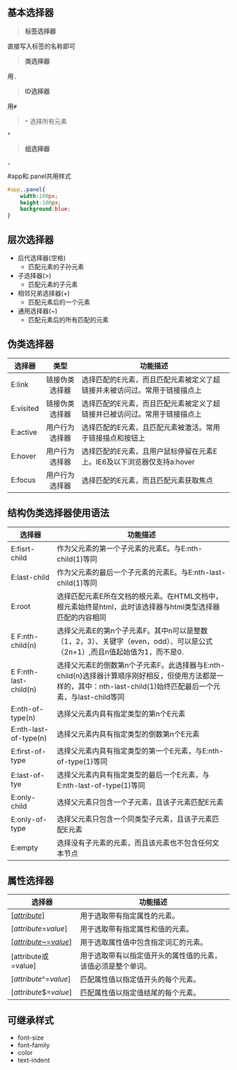 ## 基本选择器

> **标签选择器**

直接写入标签的名称即可

> **类选择器**

用`.`

> **ID选择器**

用`#`

> `*` 选择所有元素

`*`


> **组选择器**

`,`

#app和.panel共用样式

```css
#app,.panel{
    width:100px;
    height:100px;
    background:blue;
}
```

## 层次选择器

- 后代选择器(空格)
  - 匹配元素的子孙元素
- 子选择器(>)
  - 匹配元素的子元素
- 相邻兄弟选择器(+)
  - 匹配元素后的一个元素
- 通用选择器(~)
  - 匹配元素后的所有匹配的元素

## 伪类选择器

| **选择器** |    **类型**    | **功能描述**                                                 |
| ---------- | :------------: | ------------------------------------------------------------ |
| E:link     | 链接伪类选择器 | 选择匹配的E元素，而且匹配元素被定义了超链接并未被访问过。常用于链接描点上 |
| E:visited  | 链接伪类选择器 | 选择匹配的E元素，而且匹配元素被定义了超链接并已被访问过。常用于链接描点上 |
| E:active   | 用户行为选择器 | 选择匹配的E元素，且匹配元素被激活。常用于链接描点和按钮上    |
| E:hover    | 用户行为选择器 | 选择匹配的E元素，且用户鼠标停留在元素E上。IE6及以下浏览器仅支持a:hover |
| E:focus    | 用户行为选择器 | 选择匹配的E元素，而且匹配元素获取焦点                        |



## 结构伪类选择器使用语法

| **选择器**            | **功能描述**                                                 |
| --------------------- | ------------------------------------------------------------ |
| E:fisrt-child         | 作为父元素的第一个子元素的元素E。与E:nth-child(1)等同        |
| E:last-child          | 作为父元素的最后一个子元素的元素E。与E:nth-last-child(1)等同 |
| E:root                | 选择匹配元素E所在文档的根元素。在HTML文档中，根元素始终是html，此时该选择器与html类型选择器匹配的内容相同 |
| E F:nth-child(n)      | 选择父元素E的第n个子元素F。其中n可以是整数（1，2，3）、关键字（even，odd）、可以是公式（2n+1）,而且n值起始值为1，而不是0. |
| E F:nth-last-child(n) | 选择父元素E的倒数第n个子元素F。此选择器与E:nth-child(n)选择器计算顺序刚好相反，但使用方法都是一样的，其中：nth-last-child(1)始终匹配最后一个元素，与last-child等同 |
| E:nth-of-type(n)      | 选择父元素内具有指定类型的第n个E元素                         |
| E:nth-last-of-type(n) | 选择父元素内具有指定类型的倒数第n个E元素                     |
| E:first-of-type       | 选择父元素内具有指定类型的第一个E元素，与E:nth-of-type(1)等同 |
| E:last-of-tye         | 选择父元素内具有指定类型的最后一个E元素，与E:nth-last-of-type(1)等同 |
| E:only-child          | 选择父元素只包含一个子元素，且该子元素匹配E元素              |
| E:only-of-type        | 选择父元素只包含一个同类型子元素，且该子元素匹配E元素        |
| E:empty               | 选择没有子元素的元素，而且该元素也不包含任何文本节点         |

## 属性选择器

| 选择器                                                       | 功能描述                                                     |
| ------------------------------------------------------------ | ------------------------------------------------------------ |
| [[*attribute*\]](http://www.w3school.com.cn/cssref/selector_attribute.asp) | 用于选取带有指定属性的元素。                                 |
| [*attribute*=*value*\]                                       | 用于选取带有指定属性和值的元素。                             |
| [[*attribute*~=*value*\]](http://www.w3school.com.cn/cssref/selector_attribute_value_contain.asp) | 用于选取属性值中包含指定词汇的元素。                         |
| [attribute或=value]                                          | 用于选取带有以指定值开头的属性值的元素，该值必须是整个单词。 |
| [*attribute*^=*value*\]                                      | 匹配属性值以指定值开头的每个元素。                           |
| [*attribute*$=*value*\]                                      | 匹配属性值以指定值结尾的每个元素。                           |



## 可继承样式



- font-size
- font-family
- color
- text-indent